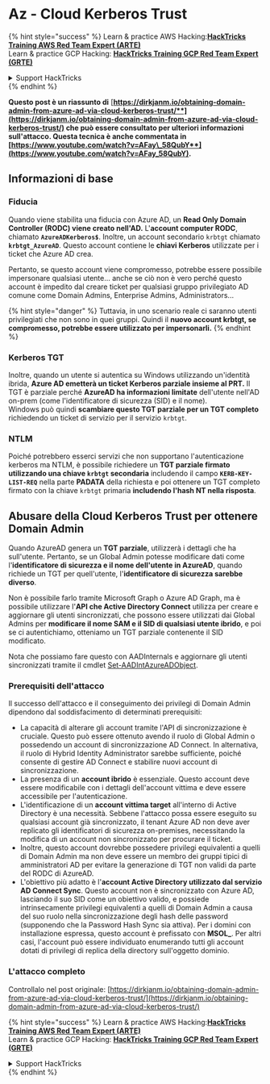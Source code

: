 # Az - Cloud Kerberos Trust

{% hint style="success" %}
Learn & practice AWS Hacking:<img src="../../../../.gitbook/assets/image (1) (1) (1).png" alt="" data-size="line">[**HackTricks Training AWS Red Team Expert (ARTE)**](https://training.hacktricks.xyz/courses/arte)<img src="../../../../.gitbook/assets/image (1) (1) (1).png" alt="" data-size="line">\
Learn & practice GCP Hacking: <img src="../../../../.gitbook/assets/image (2).png" alt="" data-size="line">[**HackTricks Training GCP Red Team Expert (GRTE)**<img src="../../../../.gitbook/assets/image (2).png" alt="" data-size="line">](https://training.hacktricks.xyz/courses/grte)

<details>

<summary>Support HackTricks</summary>

* Check the [**subscription plans**](https://github.com/sponsors/carlospolop)!
* **Join the** 💬 [**Discord group**](https://discord.gg/hRep4RUj7f) or the [**telegram group**](https://t.me/peass) or **follow** us on **Twitter** 🐦 [**@hacktricks\_live**](https://twitter.com/hacktricks_live)**.**
* **Share hacking tricks by submitting PRs to the** [**HackTricks**](https://github.com/carlospolop/hacktricks) and [**HackTricks Cloud**](https://github.com/carlospolop/hacktricks-cloud) github repos.

</details>
{% endhint %}

**Questo post è un riassunto di** [**https://dirkjanm.io/obtaining-domain-admin-from-azure-ad-via-cloud-kerberos-trust/**](https://dirkjanm.io/obtaining-domain-admin-from-azure-ad-via-cloud-kerberos-trust/) **che può essere consultato per ulteriori informazioni sull'attacco. Questa tecnica è anche commentata in** [**https://www.youtube.com/watch?v=AFay\_58QubY**](https://www.youtube.com/watch?v=AFay_58QubY)**.**

## Informazioni di base

### Fiducia

Quando viene stabilita una fiducia con Azure AD, un **Read Only Domain Controller (RODC) viene creato nell'AD.** L'**account computer RODC**, chiamato **`AzureADKerberos$`**. Inoltre, un account secondario `krbtgt` chiamato **`krbtgt_AzureAD`**. Questo account contiene le **chiavi Kerberos** utilizzate per i ticket che Azure AD crea.

Pertanto, se questo account viene compromesso, potrebbe essere possibile impersonare qualsiasi utente... anche se ciò non è vero perché questo account è impedito dal creare ticket per qualsiasi gruppo privilegiato AD comune come Domain Admins, Enterprise Admins, Administrators...

{% hint style="danger" %}
Tuttavia, in uno scenario reale ci saranno utenti privilegiati che non sono in quei gruppi. Quindi il **nuovo account krbtgt, se compromesso, potrebbe essere utilizzato per impersonarli.**
{% endhint %}

### Kerberos TGT

Inoltre, quando un utente si autentica su Windows utilizzando un'identità ibrida, **Azure AD emetterà un ticket Kerberos parziale insieme al PRT.** Il TGT è parziale perché **AzureAD ha informazioni limitate** dell'utente nell'AD on-prem (come l'identificatore di sicurezza (SID) e il nome).\
Windows può quindi **scambiare questo TGT parziale per un TGT completo** richiedendo un ticket di servizio per il servizio `krbtgt`.

### NTLM

Poiché potrebbero esserci servizi che non supportano l'autenticazione kerberos ma NTLM, è possibile richiedere un **TGT parziale firmato utilizzando una chiave `krbtgt` secondaria** includendo il campo **`KERB-KEY-LIST-REQ`** nella parte **PADATA** della richiesta e poi ottenere un TGT completo firmato con la chiave `krbtgt` primaria **includendo l'hash NT nella risposta**.

## Abusare della Cloud Kerberos Trust per ottenere Domain Admin <a href="#abusing-cloud-kerberos-trust-to-obtain-domain-admin" id="abusing-cloud-kerberos-trust-to-obtain-domain-admin"></a>

Quando AzureAD genera un **TGT parziale**, utilizzerà i dettagli che ha sull'utente. Pertanto, se un Global Admin potesse modificare dati come l'**identificatore di sicurezza e il nome dell'utente in AzureAD**, quando richiede un TGT per quell'utente, l'**identificatore di sicurezza sarebbe diverso**.

Non è possibile farlo tramite Microsoft Graph o Azure AD Graph, ma è possibile utilizzare l'**API che Active Directory Connect** utilizza per creare e aggiornare gli utenti sincronizzati, che possono essere utilizzati dai Global Admins per **modificare il nome SAM e il SID di qualsiasi utente ibrido**, e poi se ci autentichiamo, otteniamo un TGT parziale contenente il SID modificato.

Nota che possiamo fare questo con AADInternals e aggiornare gli utenti sincronizzati tramite il cmdlet [Set-AADIntAzureADObject](https://aadinternals.com/aadinternals/#set-aadintazureadobject-a).

### Prerequisiti dell'attacco <a href="#attack-prerequisites" id="attack-prerequisites"></a>

Il successo dell'attacco e il conseguimento dei privilegi di Domain Admin dipendono dal soddisfacimento di determinati prerequisiti:

* La capacità di alterare gli account tramite l'API di sincronizzazione è cruciale. Questo può essere ottenuto avendo il ruolo di Global Admin o possedendo un account di sincronizzazione AD Connect. In alternativa, il ruolo di Hybrid Identity Administrator sarebbe sufficiente, poiché consente di gestire AD Connect e stabilire nuovi account di sincronizzazione.
* La presenza di un **account ibrido** è essenziale. Questo account deve essere modificabile con i dettagli dell'account vittima e deve essere accessibile per l'autenticazione.
* L'identificazione di un **account vittima target** all'interno di Active Directory è una necessità. Sebbene l'attacco possa essere eseguito su qualsiasi account già sincronizzato, il tenant Azure AD non deve aver replicato gli identificatori di sicurezza on-premises, necessitando la modifica di un account non sincronizzato per procurare il ticket.
* Inoltre, questo account dovrebbe possedere privilegi equivalenti a quelli di Domain Admin ma non deve essere un membro dei gruppi tipici di amministratori AD per evitare la generazione di TGT non validi da parte del RODC di AzureAD.
* L'obiettivo più adatto è l'**account Active Directory utilizzato dal servizio AD Connect Sync**. Questo account non è sincronizzato con Azure AD, lasciando il suo SID come un obiettivo valido, e possiede intrinsecamente privilegi equivalenti a quelli di Domain Admin a causa del suo ruolo nella sincronizzazione degli hash delle password (supponendo che la Password Hash Sync sia attiva). Per i domini con installazione espressa, questo account è prefissato con **MSOL\_**. Per altri casi, l'account può essere individuato enumerando tutti gli account dotati di privilegi di replica della directory sull'oggetto dominio.

### L'attacco completo <a href="#the-full-attack" id="the-full-attack"></a>

Controllalo nel post originale: [https://dirkjanm.io/obtaining-domain-admin-from-azure-ad-via-cloud-kerberos-trust/](https://dirkjanm.io/obtaining-domain-admin-from-azure-ad-via-cloud-kerberos-trust/)

{% hint style="success" %}
Learn & practice AWS Hacking:<img src="../../../../.gitbook/assets/image (1) (1) (1).png" alt="" data-size="line">[**HackTricks Training AWS Red Team Expert (ARTE)**](https://training.hacktricks.xyz/courses/arte)<img src="../../../../.gitbook/assets/image (1) (1) (1).png" alt="" data-size="line">\
Learn & practice GCP Hacking: <img src="../../../../.gitbook/assets/image (2).png" alt="" data-size="line">[**HackTricks Training GCP Red Team Expert (GRTE)**<img src="../../../../.gitbook/assets/image (2).png" alt="" data-size="line">](https://training.hacktricks.xyz/courses/grte)

<details>

<summary>Support HackTricks</summary>

* Check the [**subscription plans**](https://github.com/sponsors/carlospolop)!
* **Join the** 💬 [**Discord group**](https://discord.gg/hRep4RUj7f) or the [**telegram group**](https://t.me/peass) or **follow** us on **Twitter** 🐦 [**@hacktricks\_live**](https://twitter.com/hacktricks_live)**.**
* **Share hacking tricks by submitting PRs to the** [**HackTricks**](https://github.com/carlospolop/hacktricks) and [**HackTricks Cloud**](https://github.com/carlospolop/hacktricks-cloud) github repos.

</details>
{% endhint %}
